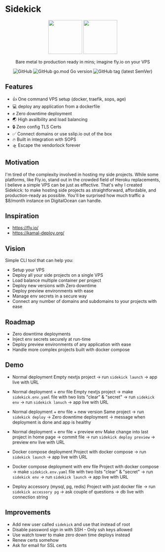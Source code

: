 # Sidekick

<div align="center">
  <div>
    <img width="110px" src="https://emoji.aranja.com/static/emoji-data/img-apple-160/1f91c-1f3fb.png">
    <img width="110px" src="https://emoji.aranja.com/static/emoji-data/img-apple-160/1f91b-1f3fb.png">
  </div>

Bare metal to production ready in mins; imagine fly.io on your VPS

![GitHub](https://img.shields.io/github/license/ms-mousa/sidekick)
![GitHub go.mod Go version](https://img.shields.io/github/go-mod/go-version/ms-mousa/sidekick)
![GitHub tag (latest SemVer)](https://img.shields.io/github/v/tag/ms-mousa/sidekick)

</div>

## Features
- 👍 One command VPS setup (docker, traefik, sops, age)
- 💻 deploy any application from a dockerfile
- ✊ Zero downtime deployment
- 🌏 High availbility and load balancing
- 🔒 Zero config TLS Certs
- ✅ Connect domains or use sslip.io out of the box
- 🔥 Built in integration with SOPS
- 🛸 Escape the vendorlock forever


## Motivation
I'm tired of the complexity involved in hosting my side projects. While some platforms, like Fly.io, stand out in the crowded field of Heroku replacements, I believe a simple VPS can be just as effective. That's why I created Sidekick: to make hosting side projects as straightforward, affordable, and production-ready as possible. You'll be surprised how much traffic a $8/month instance on DigitalOcean can handle.

## Inspiration
- https://fly.io/
- https://kamal-deploy.org/

## Vision
Simple CLI tool that can help you:
- Setup your VPS
- Deploy all your side projects on a single VPS
- Load balance multiple container per project
- Deploy new versions with Zero downtime
- Deploy preview environments with ease
- Manage env secrets in a secure way
- Connect any number of domains and subdomains to your projects with ease


## Roadmap
- Zero downtime deployments
- Inject env secrets securely at run-time
- Deploy preview environments of any application with ease
- Handle more complex projects built with docker compose

## Demo
- Normal deployment
  Empty nextjs project -> run `sidekick launch` -> app live with URL
- Normal deployment + env file
  Empty nextjs project -> make `sidekick.env.yaml` file with two lists "clear" & "secret" -> run `sidekick env` -> run `sidekick lanuch` -> app live with URL
- Normal deployment + env file + new version
  Same project -> run `sidekick deploy` -> Zero downtime deployment -> message when deployment is done and app is healthy
- Normal deployment + env file + preview env
  Make change into last project in home page -> commit file -> run `sidekick deploy preview` -> preview env live with URL

- Docker compose deployment
  Project with docker compose -> run `sidekick launch` -> app live with URL
- Docker compose deployment with env file
  Project with docker compose -> make `sidekick.env.yaml` file with two lists "clear" & "secret" -> run `sidekick env` -> run `sidekick launch` -> app live with URL

- Deploy accessory (mysql, pg, redis)
  Project with just docker file -> run `sidekick accessory pg` -> ask couple of questions -> db live with connection string

## Improvements
- Add new user called `sidekick` and use that instead of root
- Disable password sign in with SSH - Only ssh keys allowed
- Use watch tower to make zero down time deploys instead
- Renew certs somehow
- Ask for email for SSL certs
